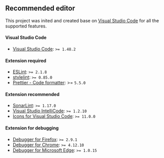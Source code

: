## Recommended editor

This project was inited and created base on [Visual Studio Code](https://code.visualstudio.com/) for all the supported features.

#### Visual Studio Code

-   [Visual Studio Code](https://code.visualstudio.com/): `>= 1.48.2`

#### Extension required

-   [ESLint](https://marketplace.visualstudio.com/items?itemName=dbaeumer.vscode-eslint): `>= 2.1.8`
-   [stylelint](https://marketplace.visualstudio.com/items?itemName=stylelint.vscode-stylelint): `>= 0.85.0`
-   [Prettier - Code formatter](https://marketplace.visualstudio.com/items?itemName=esbenp.prettier-vscode): >= `5.5.0`

#### Extension recommended

-   [SonarLint](https://marketplace.visualstudio.com/items?itemName=SonarSource.sonarlint-vscode): `>= 1.17.0`
-   [Visual Studio IntelliCode](https://marketplace.visualstudio.com/items?itemName=VisualStudioExptTeam.vscodeintellicode): `>= 1.2.10`
-   [Icons for Visual Studio Code](https://marketplace.visualstudio.com/items?itemName=vscode-icons-team.vscode-icons): `>= 11.0.0`

#### Extension for debugging

-   [Debugger for Firefox](https://marketplace.visualstudio.com/items?itemName=firefox-devtools.vscode-firefox-debug): `>= 2.9.1`
-   [Debugger for Chrome](https://marketplace.visualstudio.com/items?itemName=msjsdiag.debugger-for-chrome): `>= 4.12.10`
-   [Debugger for Microsoft Edge](https://marketplace.visualstudio.com/items?itemName=msjsdiag.debugger-for-edge): `>= 1.0.15`
